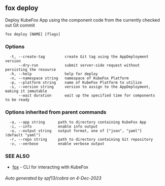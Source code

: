 ## fox deploy

Deploy KubeFox App using the component code from the currently checked out Git commit

```
fox deploy [NAME] [flags]
```

### Options

```
  -t, --create-tag         create Git tag using the AppDeployment version
      --dry-run            submit server-side request without persisting the resource
  -h, --help               help for deploy
  -n, --namespace string   namespace of KubeFox Platform
  -p, --platform string    name of KubeFox Platform to utilize
  -s, --version string     version to assign to the AppDeployment, making it immutable
      --wait duration      wait up the specified time for components to be ready
```

### Options inherited from parent commands

```
  -a, --app string      path to directory containing KubeFox App
  -i, --info            enable info output
  -o, --output string   output format, one of ["json", "yaml"] (default "yaml")
  -r, --repo string     path to directory containing Git repository
  -v, --verbose         enable verbose output
```

### SEE ALSO

* [fox](fox.md)	 - CLI for interacting with KubeFox

###### Auto generated by spf13/cobra on 4-Dec-2023
